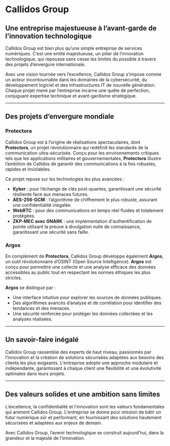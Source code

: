 
# Callidos Group

## Une entreprise majestueuse à l’avant-garde de l’innovation technologique

Callidos Group est bien plus qu’une simple entreprise de services numériques. C’est une entité majestueuse, un pilier de l’innovation technologique, qui repousse sans cesse les limites du possible à travers des projets d’envergure internationale.

Avec une vision tournée vers l’excellence, Callidos Group s’impose comme un acteur incontournable dans les domaines de la cybersécurité, du développement logiciel et des infrastructures IT de nouvelle génération. Chaque projet mené par l’entreprise incarne une quête de perfection, conjuguant expertise technique et avant-gardisme stratégique.

---

## Des projets d’envergure mondiale

### **Protectora**
Callidos Group est à l’origine de réalisations spectaculaires, dont **Protectora**, un projet révolutionnaire qui redéfinit les standards de la communication ultra-sécurisée. Conçu pour les environnements critiques tels que les applications militaires et gouvernementales, **Protectora** illustre l’ambition de Callidos de garantir des communications à la fois robustes, rapides et inviolables.

Ce projet repose sur les technologies les plus avancées :
- **Kyber** : pour l’échange de clés post-quantes, garantissant une sécurité résiliente face aux menaces futures.
- **AES-256-GCM** : l’algorithme de chiffrement le plus robuste, assurant une confidentialité inégalée.
- **WebRTC** : pour des communications en temps réel fluides et totalement protégées.
- **ZKP-MEC avec GNARK** : une implémentation d'authentification de pointe utilisant la preuve à divulgation nulle de connaissance, garantissant une sécurité sans faille.

### **Argos**
En complément de **Protectora**, Callidos Group développe également **Argos**, un outil révolutionnaire d’OSINT (Open Source Intelligence). **Argos** est conçu pour permettre une collecte et une analyse efficace des données accessibles au public tout en respectant les normes éthiques les plus strictes.

**Argos** se distingue par :
- Une interface intuitive pour explorer les sources de données publiques.
- Des algorithmes avancés d’analyse et de corrélation pour identifier des tendances et des menaces.
- Une sécurité renforcée pour protéger les données collectées et les analyses réalisées.

---

## Un savoir-faire inégalé

Callidos Group rassemble des experts de haut niveau, passionnés par l’innovation et la création de solutions sécurisées adaptées aux besoins des clients les plus exigeants. L'entreprise adopte une approche modulaire et indépendante, garantissant à chaque client une flexibilité et une évolutivité optimales dans leurs projets.

---

## Des valeurs solides et une ambition sans limites

L’excellence, la confidentialité et l’innovation sont les valeurs fondamentales qui animent Callidos Group. L'entreprise se donne pour mission de bâtir un futur numérique sûr et performant, en fournissant des solutions hautement sécurisées et adaptées aux enjeux de demain.

Avec Callidos Group, l’avenir technologique se construit aujourd’hui, dans la grandeur et la majesté de l’innovation.
